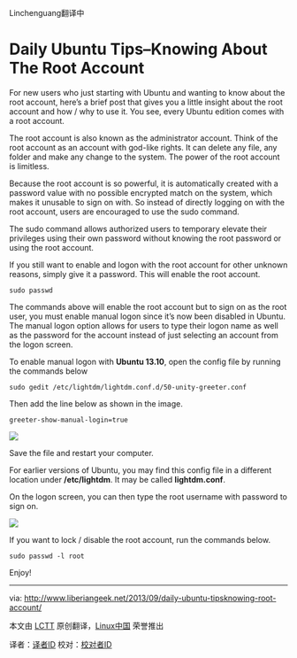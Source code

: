 Linchenguang翻译中

Daily Ubuntu Tips–Knowing About The Root Account
================================================================================
For new users who just starting with Ubuntu and wanting to know about the root account, here’s a brief post that gives you a little insight about the root account and how / why to use it.  You see, every Ubuntu edition comes with a root account.

The root account is also known as the administrator account. Think of the root account as an account with god-like rights. It can delete any file, any folder and make any change to the system. The power of the root account is limitless.

Because the root account is so powerful, it is automatically created with a password value with no possible encrypted match on the system, which makes it unusable to sign on with. So instead of directly logging on with the root account, users are encouraged to use the sudo command.

The sudo command allows authorized users to temporary elevate their privileges using their own password without knowing the root password or using the root account.

If you still want to enable and logon with the root account for other unknown reasons, simply give it a password. This will enable the root account.

    sudo passwd

The commands above will enable the root account but to sign on as the root user, you must enable manual logon since it’s now been disabled in Ubuntu. The manual logon option allows for users to type their logon name as well as the password for the account instead of just selecting an account from the logon screen.

To enable manual logon with **Ubuntu 13.10**, open the config file by running the commands below

    sudo gedit /etc/lightdm/lightdm.conf.d/50-unity-greeter.conf

Then add the line below as shown in the image.

    greeter-show-manual-login=true

![](http://www.liberiangeek.net/wp-content/uploads/2013/09/ubuntu-root-logon.png)

Save the file and restart your computer.

For earlier versions of Ubuntu, you may find this config file in a different location under **/etc/lightdm**. It may be called **lightdm.conf**.

On the logon screen, you can then type the root username with password to sign on.

![](http://www.liberiangeek.net/wp-content/uploads/2013/09/ubuntu-root-logon-1.png)

If you want to lock / disable the root account, run the commands below.

    sudo passwd -l root

Enjoy!

--------------------------------------------------------------------------------

via: http://www.liberiangeek.net/2013/09/daily-ubuntu-tipsknowing-root-account/

本文由 [LCTT](https://github.com/LCTT/TranslateProject) 原创翻译，[Linux中国](http://linux.cn/) 荣誉推出

译者：[译者ID](https://github.com/译者ID) 校对：[校对者ID](https://github.com/校对者ID)
